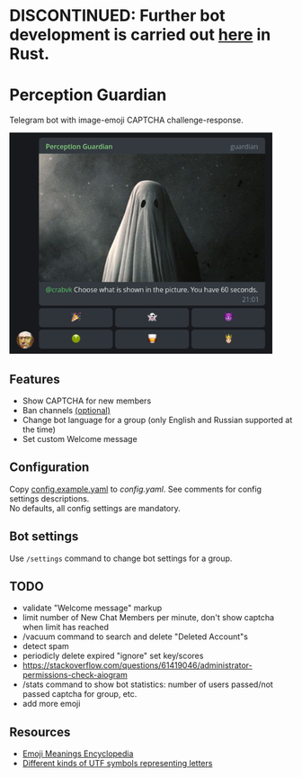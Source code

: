 # DISCONTINUED: Further bot development is carried out [here](https://github.com/crabvk/perception-guardian) in Rust.

# Perception Guardian

Telegram bot with image-emoji CAPTCHA challenge-response.

<img src="example.png" alt="example" width="468" height="393"/>

## Features

* Show CAPTCHA for new members
* Ban channels [(optional)](#bot-settings)
* Change bot language for a group (only English and Russian supported at the time)
* Set custom Welcome message

## Configuration

Copy [config.example.yaml](config.example.yaml) to *config.yaml*. See comments for config settings descriptions.  
No defaults, all config settings are mandatory.

## Bot settings

Use `/settings` command to change bot settings for a group.

## TODO

* validate "Welcome message" markup
* limit number of New Chat Members per minute, don't show captcha when limit has reached
* /vacuum command to search and delete "Deleted Account"s
* detect spam
* periodicly delete expired "ignore" set key/scores
* https://stackoverflow.com/questions/61419046/administrator-permissions-check-aiogram
* /stats command to show bot statistics: number of users passed/not passed captcha for group, etc.
* add more emoji

## Resources

* [Emoji Meanings Encyclopedia](https://emojis.wiki/)
* [Different kinds of UTF symbols representing letters](https://util.unicode.org/UnicodeJsps/list-unicodeset.jsp?a=[%3AIdn_Mapping%3Da%3A])
